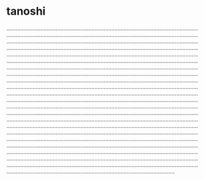 # tanoshi

.....................................................................................................................................................................................................................................................................................................................................................................................................................................................................................................................................................................................................................................................................................................................................................................................................................................................................................................................................................................................................................................................................................................................................................................................................................................................................................................................................................................................................................................................................................................................................................................................................................................................................................................................................................................................................................................................................................................................................................................................................................................................................................................................................................................................................................................................................................................................................................................................................................................................................................................................................................................................................................................................................................................................................................................................................................................................................................................................................................
